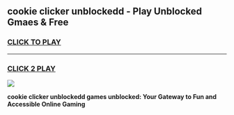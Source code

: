 
## cookie clicker unblockedd - Play Unblocked Gmaes & Free
<h3>
<a href="https://news.freeplayer.one?title=cookie_clicker_unblockedd&ref=23F">CLICK TO PLAY</a></h3>
<hr>

<h3>
<a href="https://news.freeplayer.one?title=cookie_clicker_unblockedd&ref=23F">CLICK 2 PLAY</a>
  
</h3>

<a href="https://news.freeplayer.one?title=cookie_clicker_unblockedd&ref=23F/"><img src="https://clearcache.store/games.png"></a>


**cookie clicker unblockedd games unblocked: Your Gateway to Fun and Accessible Online Gaming**

